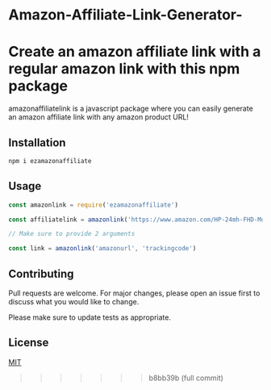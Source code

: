 # Amazon-Affiliate-Link-Generator-
Create an amazon affiliate link with a regular amazon link with this npm package
=======

amazonaffiliatelink is a javascript package where you can easily generate an amazon affiliate link with any amazon product URL!
## Installation


```bash
npm i ezamazonaffiliate
```

## Usage

```js
const amazonlink = require('ezamazonaffiliate')

const affiliatelink = amazonlink('https://www.amazon.com/HP-24mh-FHD-Monitor-Built/dp/B08BF4CZSV/?_encoding=UTF8&pd_rd_w=h7hw5&pf_rd_p=396c0314-c1f6-41c2-b37b-91540c07423f&pf_rd_r=QZ9DCTCS6A0RBRMYQ44Q&pd_rd_r=cda5ad1d-0fbd-4ed0-ab67-c35b29c5ec68&pd_rd_wg=6mlX4&ref_=pd_gw_ci_mcx_mr_hp_atf_m', 'pickitly0b-20') // returns https://www.amazon.com/dp/B08BF4CZSV/?tag=pickitly0b-20

// Make sure to provide 2 arguments 

const link = amazonlink('amazonurl', 'trackingcode')
```

## Contributing
Pull requests are welcome. For major changes, please open an issue first to discuss what you would like to change.

Please make sure to update tests as appropriate.

## License
[MIT](https://choosealicense.com/licenses/mit/)
>>>>>>> b8bb39b (full commit)
